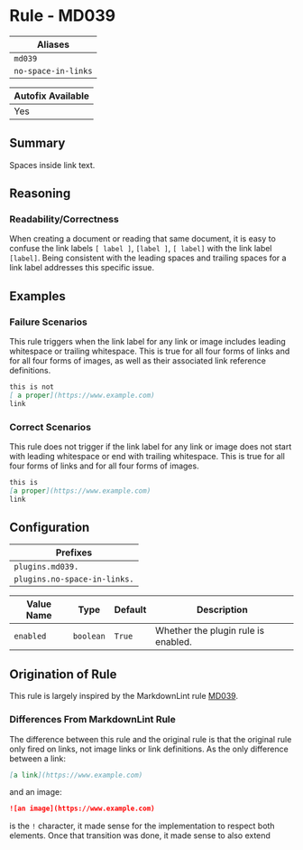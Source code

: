 # Rule - MD039

| Aliases |
| --- |
| `md039` |
| `no-space-in-links` |

| Autofix Available |
| --- |
| Yes |

## Summary

Spaces inside link text.

## Reasoning

### Readability/Correctness

When creating a document or reading that same document, it is easy to confuse
the link labels `[ label ]`, `[label ]`, `[ label]` with the link label
`[label]`.  Being consistent with the leading spaces and trailing spaces
for a link label addresses this specific issue.

## Examples

### Failure Scenarios

This rule triggers when the link label for any link or image includes leading
whitespace or trailing whitespace.  This is true for all four forms of links and
for all four forms of images, as well as their associated link reference
definitions.

```Markdown
this is not
[ a proper](https://www.example.com)
link
```

### Correct Scenarios

This rule does not trigger if the link label for any link or image does not
start with leading whitespace or end with trailing whitespace.
This is true for all four forms of links and
for all four forms of images.

```Markdown
this is
[a proper](https://www.example.com)
link
```

## Configuration

| Prefixes |
| --- |
| `plugins.md039.` |
| `plugins.no-space-in-links.` |

| Value Name | Type | Default | Description |
| -- | -- | -- | -- |
| `enabled` | `boolean` | `True` | Whether the plugin rule is enabled. |

## Origination of Rule

This rule is largely inspired by the MarkdownLint rule
[MD039](https://github.com/DavidAnson/markdownlint/blob/main/doc/Rules.md#md039---spaces-inside-link-text).

### Differences From MarkdownLint Rule

The difference between this rule and the original rule is that the original
rule only fired on links, not image links or link definitions.  As the only difference
between a link:

```Markdown
[a link](https://www.example.com)
```

and an image:

```Markdown
![an image](https://www.example.com)
```

is the `!` character, it made sense for the implementation to respect both elements.
Once that transition was done, it made sense to also extend
